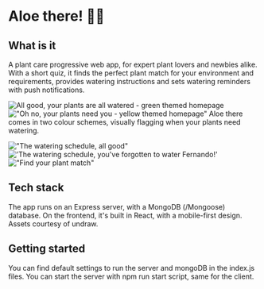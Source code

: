 # Aloe there! 👋🌿

## What is it

A plant care progressive web app, for expert plant lovers and newbies alike.
With a short quiz, it finds the perfect plant match for your environment and requirements, provides watering instructions and sets watering reminders with push notifications.

![All good, your plants are all watered - green themed homepage](client/src/assets/mobile-homepage-green.png)
!["Oh no, your plants need you - yellow themed homepage"](client/src/assets/mobile-homepage-yellow.png)
Aloe there comes in two colour schemes, visually flagging when your plants need watering.

!["The watering schedule, all good"](client/src/assets/mobile-myplants-green.png)
!['The watering schedule, you've forgotten to water Fernando!'](client/src/assets/mobile-myplant-yellow.png)
!["Find your plant match"](client/src/assets/mobile-quiz-yellow.png)

## Tech stack

The app runs on an Express server, with a MongoDB (/Mongoose) database. On the frontend, it's built in React, with a mobile-first design. Assets courtesy of undraw.

## Getting started

You can find default settings to run the server and mongoDB in the index.js files.
You can start the server with npm run start script, same for the client.
